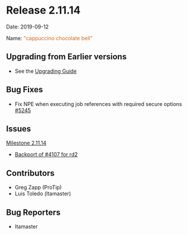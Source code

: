 # Release 2.11.14

Date: 2019-09-12

Name: <span style="color: chocolate"><span class="glyphicon bell"></span> "cappuccino chocolate bell"</span>

## Upgrading from Earlier versions

* See the [Upgrading Guide](http://qwcontrol.org/docs/upgrading/index.html)

## Bug Fixes

* Fix NPE when executing job references with required secure options [#5245](https://github.com/qwcontrol/qwcontrol/pull/5245)

## Issues

[Milestone 2.11.14](https://github.com/qwcontrol/qwcontrol/milestone/120)

* [Backport of #4107 for rd2](https://github.com/qwcontrol/qwcontrol/pull/5245)

## Contributors

* Greg Zapp (ProTip)
* Luis Toledo (ltamaster)

## Bug Reporters

* ltamaster